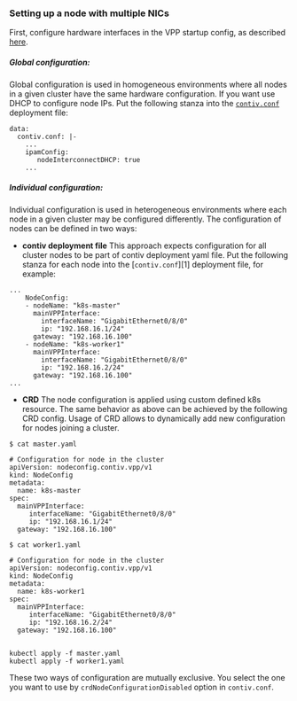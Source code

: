 ### Setting up a node with multiple NICs

First, configure hardware interfaces in the VPP startup config, as
described [here](https://github.com/contiv/vpp/blob/master/docs/VPP_CONFIG.md#multi-nic-configuration).


##### Global configuration:
Global configuration is used in homogeneous environments where all nodes in
a given cluster have the same hardware configuration. If you want use DHCP to configure
node IPs. Put the following stanza into the [`contiv.conf`](../../k8s/contiv-vpp.yaml) deployment file:
```
data:
  contiv.conf: |-
    ...
    ipamConfig:
       nodeInterconnectDHCP: true
    ...
```

##### Individual configuration:
Individual configuration is used in heterogeneous environments where each node
in a given cluster may be configured differently. The configuration of nodes can
be defined in two ways:

- **contiv deployment file** This approach expects configuration for all cluster nodes
to be part of contiv deployment yaml file. Put the following stanza for each node into
the [`contiv.conf`][1] deployment file, for example:
```
...
    NodeConfig:
    - nodeName: "k8s-master"
      mainVPPInterface:
        interfaceName: "GigabitEthernet0/8/0"
        ip: "192.168.16.1/24"
      gateway: "192.168.16.100"
    - nodeName: "k8s-worker1"
      mainVPPInterface:
        interfaceName: "GigabitEthernet0/8/0"
        ip: "192.168.16.2/24"
      gateway: "192.168.16.100"
...
``` 

- **CRD** The node configuration is applied using custom defined k8s resource. The same behavior
as above can be achieved by the following CRD config. Usage of CRD allows to dynamically add new configuration
for nodes joining a cluster.

```
$ cat master.yaml

# Configuration for node in the cluster
apiVersion: nodeconfig.contiv.vpp/v1
kind: NodeConfig
metadata:
  name: k8s-master
spec:
  mainVPPInterface:
     interfaceName: "GigabitEthernet0/8/0"
     ip: "192.168.16.1/24"
  gateway: "192.168.16.100"

$ cat worker1.yaml

# Configuration for node in the cluster
apiVersion: nodeconfig.contiv.vpp/v1
kind: NodeConfig
metadata:
  name: k8s-worker1
spec:
  mainVPPInterface:
     interfaceName: "GigabitEthernet0/8/0"
     ip: "192.168.16.2/24"
  gateway: "192.168.16.100"


kubectl apply -f master.yaml
kubectl apply -f worker1.yaml
```

These two ways of configuration are mutually exclusive. You select the one you want to use by
`crdNodeConfigurationDisabled` option in `contiv.conf`.
